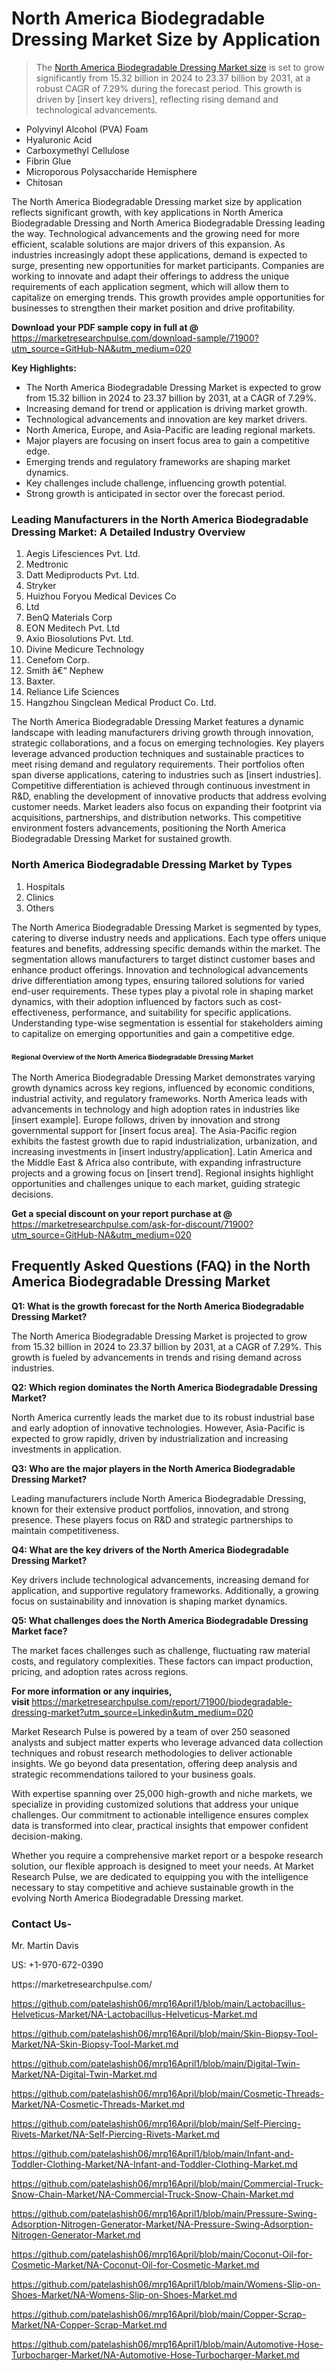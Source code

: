 <h1>North America Biodegradable Dressing Market&nbsp;Size by Application</h1><blockquote><p>The <a href="https://marketresearchpulse.com/download-sample/71900?utm_source=GitHub-NA&amp;utm_medium=020">North America Biodegradable Dressing Market size</a> is set to grow significantly from 15.32 billion in 2024 to 23.37 billion by 2031, at a robust CAGR of 7.29% during the forecast period. This growth is driven by [insert key drivers], reflecting rising demand and technological advancements.</p></blockquote><ul><li>Polyvinyl Alcohol (PVA) Foam<li> Hyaluronic Acid<li> Carboxymethyl Cellulose<li> Fibrin Glue<li> Microporous Polysaccharide Hemisphere<li> Chitosan</li></ul><p>The North America Biodegradable Dressing market size by application reflects significant growth, with key applications in North America Biodegradable Dressing and North America Biodegradable Dressing leading the way. Technological advancements and the growing need for more efficient, scalable solutions are major drivers of this expansion. As industries increasingly adopt these applications, demand is expected to surge, presenting new opportunities for market participants. Companies are working to innovate and adapt their offerings to address the unique requirements of each application segment, which will allow them to capitalize on emerging trends. This growth provides ample opportunities for businesses to strengthen their market position and drive profitability.</p><p><strong>Download your PDF sample copy in full at @ </strong><a href="https://marketresearchpulse.com/download-sample/71900?utm_source=GitHub-NA&amp;utm_medium=020">https://marketresearchpulse.com/download-sample/71900?utm_source=GitHub-NA&amp;utm_medium=020</a></p><p><strong>Key Highlights: </strong></p><ul><li>The North America Biodegradable Dressing Market is expected to grow from 15.32 billion in 2024 to 23.37 billion by 2031, at a CAGR of 7.29%.</li><li>Increasing demand for trend or application is driving market growth.</li><li>Technological advancements and innovation are key market drivers.</li><li>North America, Europe, and Asia-Pacific are leading regional markets.</li><li>Major players are focusing on insert focus area to gain a competitive edge.</li><li>Emerging trends and regulatory frameworks are shaping market dynamics.</li><li>Key challenges include challenge, influencing growth potential.</li><li>Strong growth is anticipated in sector over the forecast period.</li></ul><h3>Leading Manufacturers in the North America Biodegradable Dressing Market: A Detailed Industry Overview</h3><ol><li>Aegis Lifesciences Pvt. Ltd.</li><li>Medtronic</li><li>Datt Mediproducts Pvt. Ltd.</li><li>Stryker</li><li>Huizhou Foryou Medical Devices Co</li><li>Ltd</li><li>BenQ Materials Corp</li><li>EON Meditech Pvt. Ltd</li><li>Axio Biosolutions Pvt. Ltd.</li><li>Divine Medicure Technology</li><li>Cenefom Corp.</li><li>Smith â€“ Nephew</li><li>Baxter.</li><li>Reliance Life Sciences</li><li>Hangzhou Singclean Medical Product Co. Ltd.</li></ol><div class="flex max-w-full flex-col flex-grow"><div class="min-h-8 text-message flex w-full flex-col items-end gap-2 whitespace-normal break-words [.text-message+&amp;]:mt-5" dir="auto" data-message-author-role="assistant" data-message-id="fd8432e4-4910-450d-b182-61b7bfb0a01f" data-message-model-slug="gpt-4o"><div class="flex w-full flex-col gap-1 empty:hidden first:pt-[3px]"><div class="markdown prose w-full break-words dark:prose-invert light"><p>The North America Biodegradable Dressing Market features a dynamic landscape with leading manufacturers driving growth through innovation, strategic collaborations, and a focus on emerging technologies. Key players leverage advanced production techniques and sustainable practices to meet rising demand and regulatory requirements. Their portfolios often span diverse applications, catering to industries such as [insert industries]. Competitive differentiation is achieved through continuous investment in R&amp;D, enabling the development of innovative products that address evolving customer needs. Market leaders also focus on expanding their footprint via acquisitions, partnerships, and distribution networks. This competitive environment fosters advancements, positioning the North America Biodegradable Dressing Market for sustained growth.</p></div></div></div></div><h3>North America Biodegradable Dressing Market by Types</h3><ol><li>Hospitals<li> Clinics<li> Others</li></ol><div class="flex max-w-full flex-col flex-grow"><div class="min-h-8 text-message flex w-full flex-col items-end gap-2 whitespace-normal break-words [.text-message+&amp;]:mt-5" dir="auto" data-message-author-role="assistant" data-message-id="084470be-0bb7-4664-bddf-5156b4f41249" data-message-model-slug="gpt-4o-mini"><div class="flex w-full flex-col gap-1 empty:hidden first:pt-[3px]"><div class="markdown prose w-full break-words dark:prose-invert light"><p>The North America Biodegradable Dressing Market is segmented by types, catering to diverse industry needs and applications. Each type offers unique features and benefits, addressing specific demands within the market. The segmentation allows manufacturers to target distinct customer bases and enhance product offerings. Innovation and technological advancements drive differentiation among types, ensuring tailored solutions for varied end-user requirements. These types play a pivotal role in shaping market dynamics, with their adoption influenced by factors such as cost-effectiveness, performance, and suitability for specific applications. Understanding type-wise segmentation is essential for stakeholders aiming to capitalize on emerging opportunities and gain a competitive edge.</p></div></div></div></div><h3><span style="font-size: 11px;">Regional Overview of the North America Biodegradable Dressing Market</span></h3><div class="flex max-w-full flex-col flex-grow"><div class="min-h-8 text-message flex w-full flex-col items-end gap-2 whitespace-normal break-words [.text-message+&amp;]:mt-5" dir="auto" data-message-author-role="assistant" data-message-id="e9038762-ce64-4e30-91c9-9bd413514231" data-message-model-slug="gpt-4o-mini"><div class="flex w-full flex-col gap-1 empty:hidden first:pt-[3px]"><div class="markdown prose w-full break-words dark:prose-invert light"><p>The North America Biodegradable Dressing Market demonstrates varying growth dynamics across key regions, influenced by economic conditions, industrial activity, and regulatory frameworks. North America leads with advancements in technology and high adoption rates in industries like [insert example]. Europe follows, driven by innovation and strong governmental support for [insert focus area]. The Asia-Pacific region exhibits the fastest growth due to rapid industrialization, urbanization, and increasing investments in [insert industry/application]. Latin America and the Middle East &amp; Africa also contribute, with expanding infrastructure projects and a growing focus on [insert trend]. Regional insights highlight opportunities and challenges unique to each market, guiding strategic decisions.</p></div></div></div></div><p><strong>Get a special discount on your report purchase at @ </strong><a href="https://marketresearchpulse.com/ask-for-discount/71900?utm_source=GitHub-NA&amp;utm_medium=020">https://marketresearchpulse.com/ask-for-discount/71900?utm_source=GitHub-NA&amp;utm_medium=020</a></p><h2>Frequently Asked Questions (FAQ) in the North America Biodegradable Dressing Market</h2><p><strong>Q1: What is the growth forecast for the North America Biodegradable Dressing Market?</strong></p><p>The North America Biodegradable Dressing Market is projected to grow from 15.32 billion in 2024 to 23.37 billion by 2031, at a CAGR of 7.29%. This growth is fueled by advancements in trends and rising demand across industries.</p><p><strong>Q2: Which region dominates the North America Biodegradable Dressing Market?</strong></p><p>North America currently leads the market due to its robust industrial base and early adoption of innovative technologies. However, Asia-Pacific is expected to grow rapidly, driven by industrialization and increasing investments in application.</p><p><strong>Q3: Who are the major players in the North America Biodegradable Dressing Market?</strong></p><p>Leading manufacturers include North America Biodegradable Dressing, known for their extensive product portfolios, innovation, and strong presence. These players focus on R&amp;D and strategic partnerships to maintain competitiveness.</p><p><strong>Q4: What are the key drivers of the North America Biodegradable Dressing Market?</strong></p><p>Key drivers include technological advancements, increasing demand for application, and supportive regulatory frameworks. Additionally, a growing focus on sustainability and innovation is shaping market dynamics.</p><p><strong>Q5: What challenges does the North America Biodegradable Dressing Market face?</strong></p><p>The market faces challenges such as challenge, fluctuating raw material costs, and regulatory complexities. These factors can impact production, pricing, and adoption rates across regions.</p><p><strong>For more information or any inquiries, visit&nbsp;</strong><a href="https://marketresearchpulse.com/report/71900/biodegradable-dressing-market?utm_source=Linkedin&utm_medium=020">https://marketresearchpulse.com/report/71900/biodegradable-dressing-market?utm_source=Linkedin&utm_medium=020</a></p><p>Market Research Pulse is powered by a team of over 250 seasoned analysts and subject matter experts who leverage advanced data collection techniques and robust research methodologies to deliver actionable insights. We go beyond data presentation, offering deep analysis and strategic recommendations tailored to your business goals.</p><p>With expertise spanning over 25,000 high-growth and niche markets, we specialize in providing customized solutions that address your unique challenges. Our commitment to actionable intelligence ensures complex data is transformed into clear, practical insights that empower confident decision-making.</p><p>Whether you require a comprehensive market report or a bespoke research solution, our flexible approach is designed to meet your needs. At Market Research Pulse, we are dedicated to equipping you with the intelligence necessary to stay competitive and achieve sustainable growth in the evolving North America Biodegradable Dressing market.</p><h3><strong>Contact Us-</strong></h3><p>Mr. Martin Davis</p><p>US: +1-970-672-0390</p><p>https://marketresearchpulse.com/</p><p><a href="https://github.com/patelashish06/mrp16April1/blob/main/Lactobacillus-Helveticus-Market/NA-Lactobacillus-Helveticus-Market.md">https://github.com/patelashish06/mrp16April1/blob/main/Lactobacillus-Helveticus-Market/NA-Lactobacillus-Helveticus-Market.md</a></p><p><a href="https://github.com/patelashish06/mrp16April/blob/main/Skin-Biopsy-Tool-Market/NA-Skin-Biopsy-Tool-Market.md">https://github.com/patelashish06/mrp16April/blob/main/Skin-Biopsy-Tool-Market/NA-Skin-Biopsy-Tool-Market.md</a></p><p><a href="https://github.com/patelashish06/mrp16April1/blob/main/Digital-Twin-Market/NA-Digital-Twin-Market.md">https://github.com/patelashish06/mrp16April1/blob/main/Digital-Twin-Market/NA-Digital-Twin-Market.md</a></p><p><a href="https://github.com/patelashish06/mrp16April/blob/main/Cosmetic-Threads-Market/NA-Cosmetic-Threads-Market.md">https://github.com/patelashish06/mrp16April/blob/main/Cosmetic-Threads-Market/NA-Cosmetic-Threads-Market.md</a></p><p><a href="https://github.com/patelashish06/mrp16April/blob/main/Self-Piercing-Rivets-Market/NA-Self-Piercing-Rivets-Market.md">https://github.com/patelashish06/mrp16April/blob/main/Self-Piercing-Rivets-Market/NA-Self-Piercing-Rivets-Market.md</a></p><p><a href="https://github.com/patelashish06/mrp16April1/blob/main/Infant-and-Toddler-Clothing-Market/NA-Infant-and-Toddler-Clothing-Market.md">https://github.com/patelashish06/mrp16April1/blob/main/Infant-and-Toddler-Clothing-Market/NA-Infant-and-Toddler-Clothing-Market.md</a></p><p><a href="https://github.com/patelashish06/mrp16April/blob/main/Commercial-Truck-Snow-Chain-Market/NA-Commercial-Truck-Snow-Chain-Market.md">https://github.com/patelashish06/mrp16April/blob/main/Commercial-Truck-Snow-Chain-Market/NA-Commercial-Truck-Snow-Chain-Market.md</a></p><p><a href="https://github.com/patelashish06/mrp16April1/blob/main/Pressure-Swing-Adsorption-Nitrogen-Generator-Market/NA-Pressure-Swing-Adsorption-Nitrogen-Generator-Market.md">https://github.com/patelashish06/mrp16April1/blob/main/Pressure-Swing-Adsorption-Nitrogen-Generator-Market/NA-Pressure-Swing-Adsorption-Nitrogen-Generator-Market.md</a></p><p><a href="https://github.com/patelashish06/mrp16April/blob/main/Coconut-Oil-for-Cosmetic-Market/NA-Coconut-Oil-for-Cosmetic-Market.md">https://github.com/patelashish06/mrp16April/blob/main/Coconut-Oil-for-Cosmetic-Market/NA-Coconut-Oil-for-Cosmetic-Market.md</a></p><p><a href="https://github.com/patelashish06/mrp16April1/blob/main/Womens-Slip-on-Shoes-Market/NA-Womens-Slip-on-Shoes-Market.md">https://github.com/patelashish06/mrp16April1/blob/main/Womens-Slip-on-Shoes-Market/NA-Womens-Slip-on-Shoes-Market.md</a></p><p><a href="https://github.com/patelashish06/mrp16April/blob/main/Copper-Scrap-Market/NA-Copper-Scrap-Market.md">https://github.com/patelashish06/mrp16April/blob/main/Copper-Scrap-Market/NA-Copper-Scrap-Market.md</a></p><p><a href="https://github.com/patelashish06/mrp16April1/blob/main/Automotive-Hose-Turbocharger-Market/NA-Automotive-Hose-Turbocharger-Market.md">https://github.com/patelashish06/mrp16April1/blob/main/Automotive-Hose-Turbocharger-Market/NA-Automotive-Hose-Turbocharger-Market.md</a></p>